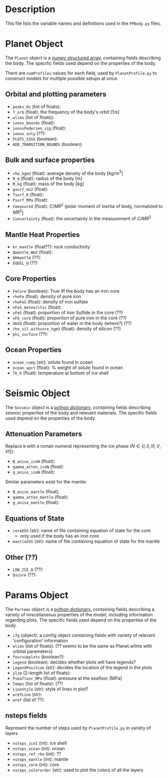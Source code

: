 Description
===========

This file lists the variable names and definitions used in the `PPBody.py` files.

Planet Object
=============

The `Planet` object is a [numpy structured array](https://numpy.org/doc/stable/user/basics.rec.html), containing fields describing the body. The specific fields used depend on the properties of the body.

There are `numProfiles` values for each field, used by `PlanetProfile.py` to construct models for multiple possible setups at once.

Orbital and plotting parameters
-------------------------------
- `peaks_Hz`  (list of floats):
- `f_orb` (float): the frequency of the body's orbit \[1/s\]
- `wlims` (list of floats):
- `ionos_bounds` (float):
- `ionosPedersen_sig` (float):
- `ionos_only` (??):
- `PLOTS_SIGS` (boolean):
- `ADD_TRANSITION_BOUNDS` (boolean):

Bulk and surface properties
---------------------------
- `rho_kgm3` (float): average density of the body \[kg/m$^3$\]  
- `R_m` (float): radius of the body \[m\]  
- `M_kg` (float): mass of the body \[kg\]  
- `gsurf_ms2` (float):  
- `Tsurf_K` (float):  
- `Psurf_MPa` (float):  
- `Cmeasured` (float): $C/MR^2$ (polar moment of inertia of body, normalized to $MR^2$)
- `Cuncertainty` (float): the uncertainty in the measurement of $C/MR^2$

Mantle Heat Properties
----------------------
- `kr_mantle` (float??): rock conductivity
- `Qmantle_Wm2` (float):
- `QHmantle` (??):
- `EQUIL_Q` (??)

Core Properties
---------------
- `FeCore` (boolean): True iff the body has an iron core
- `rhoFe` (float): density of pure iron
- `rhoFeS` (float): density of iron sulfate
- `xFeS_meteoritic` (float):
- `xFeS` (float): proportion of Iron Sulfide in the core (??)
- `xFe_core` (float): proportion of pure iron in the core (??)
- `XH2O` (float): proportion of water in the body (where?) (??)
- `rho_sil_withcore_kgm3` (float): density of silicon (??)
- `phi_surface` (??):

Ocean Properties
----------------
- `ocean_comp` (str): solute found in ocean
- `ocean_wpct` (float): % weight of solute found in ocean
- `Tb_K` (float): temperature at bottom of ice shell


Seismic Object
==============

The `Seismic` object is a [python dictionary](https://docs.python.org/3/tutorial/datastructures.html#dictionaries), containing fields describing seismic properties of the body and relevant materials. The specific fields used depend on the properties of the body.

Attenuation Parameters
--------------------------
Replace `N` with a roman numeral representing the ice phase $(N \in \{I,II,III,V,VI\})$:
- `B_aniso_iceN` (float): 
- `gamma_atten_iceN` (float):
- `g_aniso_iceN` (float):

Similar parameters exist for the mantle:
- `B_aniso_mantle` (float): 
- `gamma_atten_mantle` (float):
- `g_aniso_mantle` (float):

Equations of State
------------------
- `coreEOS` (str): name of file containing equation of state for the core
  - only used if the body has an iron core
- `mantleEOS` (str): name of file containing equation of state for the mantle

Other (??)
----------
- `LOW_ICE_Q` (??):
- `Qscore` (??):


Params Object
=============
The `Partams` object is a [python dictionary](https://docs.python.org/3/tutorial/datastructures.html#dictionaries), containing fields describing a variety of miscellaneous properties of the model, including information regarding plots. The specific fields used depend on the properties of the body.

- `cfg` (object): a config object containing fields with variety of relevant 'configuration' information
- `wlims` (list of floats): (?? seems to be the same as Planet.wlims with orbital parameters)
- `foursubplots` (boolean?):
- `Legend` (boolean): decides whether plots will have legends?
- `LegendPosition` (str): decides the location of the legend in the plots
- `ylim` (2-length list of floats):
- `Pseafloor_MPa` (float): pressure at the seafloor \[MPa\]
- `Temps` (list of floats): (??)
- `LineStyle` (str): style of lines in plot?
- `wrefLine` (str):
- `wref` (list of ??): 

nsteps fields
-------------
Represent the number of steps used by `PlanetProfile.py` in variety of layers
- `nsteps_iceI` (int): ice shell
- `nsteps_ocean` (int): ocean
- `nsteps_ref_rho` (int): ??
- `nsteps_mantle` (int): mantle
- `nsteps_core` (int): core
- `nsteps_colororder` (str): used to plot the colors of all the layers
